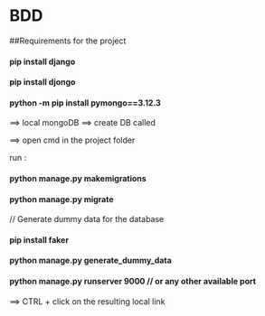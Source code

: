# BDD
##Requirements for the project

#### pip install django
#### pip install djongo
#### python -m pip install pymongo==3.12.3

==> local mongoDB
==> create DB called <db-name>

==> open cmd in the project folder

run :
#### python manage.py makemigrations <app-name>
#### python manage.py migrate

// Generate dummy data for the database
#### pip install faker 
#### python manage.py generate_dummy_data

#### python manage.py runserver 9000  // or any other available port
			

==> CTRL + click on the resulting local link
